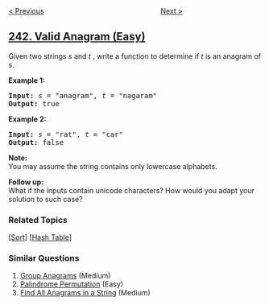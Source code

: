 <!--|This file generated by command(leetcode description); DO NOT EDIT.    |-->
<!--+----------------------------------------------------------------------+-->
<!--|@author    openset <openset.wang@gmail.com>                           |-->
<!--|@link      https://github.com/openset                                 |-->
<!--|@home      https://github.com/openset/leetcode                        |-->
<!--+----------------------------------------------------------------------+-->

[< Previous](../different-ways-to-add-parentheses "Different Ways to Add Parentheses")
　　　　　　　　　　　　　　　　
[Next >](../shortest-word-distance "Shortest Word Distance")

## [242. Valid Anagram (Easy)](https://leetcode.com/problems/valid-anagram "有效的字母异位词")

<p>Given two strings <em>s</em> and <em>t&nbsp;</em>, write a function to determine if <em>t</em> is an anagram of <em>s</em>.</p>

<p><b>Example 1:</b></p>

<pre>
<b>Input:</b> <em>s</em> = &quot;anagram&quot;, <em>t</em> = &quot;nagaram&quot;
<b>Output:</b> true
</pre>

<p><b>Example 2:</b></p>

<pre>
<b>Input:</b> <em>s</em> = &quot;rat&quot;, <em>t</em> = &quot;car&quot;
<b>Output: </b>false
</pre>

<p><strong>Note:</strong><br />
You may assume the string contains only lowercase alphabets.</p>

<p><strong>Follow up:</strong><br />
What if the inputs contain unicode characters? How would you adapt your solution to such case?</p>

### Related Topics
  [[Sort](../../tag/sort/README.md)]
  [[Hash Table](../../tag/hash-table/README.md)]

### Similar Questions
  1. [Group Anagrams](../group-anagrams) (Medium)
  1. [Palindrome Permutation](../palindrome-permutation) (Easy)
  1. [Find All Anagrams in a String](../find-all-anagrams-in-a-string) (Medium)
